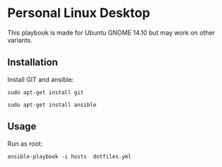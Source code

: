 # Personal Linux Desktop

This playbook is made for Ubuntu GNOME 14.10 but may work on other variants.

## Installation

Install GIT and ansible:

`sudo apt-get install git`

`sudo apt-get install ansible`

## Usage

Run as root:

`ansible-playbook -i hosts  dotfiles.yml`
